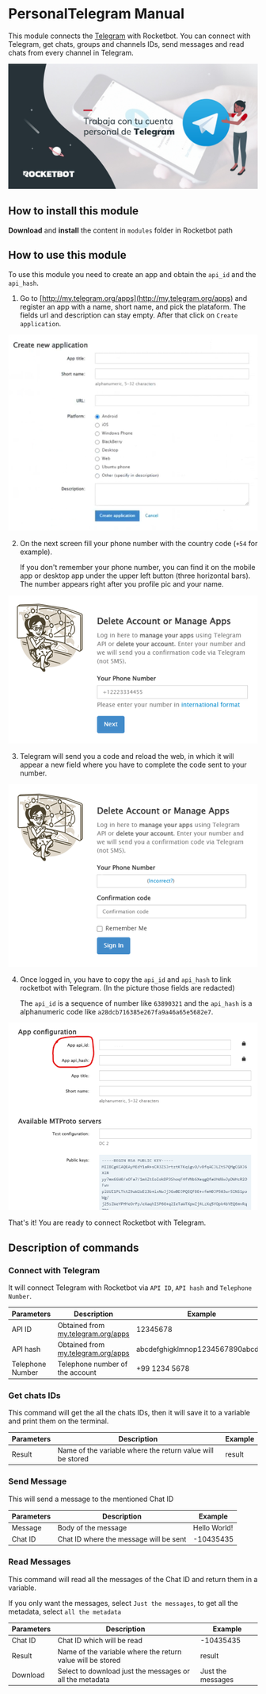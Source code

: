 # PersonalTelegram Manual

This module connects the [Telegram](https://my.telegram.org/apps) with Rocketbot. You can connect with Telegram, get chats, groups and channels IDs, send messages and read chats from every channel in Telegram.

![banner](img/banner_PersonalTelegram.png)

## How to install this module

**Download** and **install** the content in `modules` folder in Rocketbot path

## How to use this module

To use this module you need to create an app and obtain the `api_id` and the `api_hash`.

1. Go to [http://my.telegram.org/apps](http://my.telegram.org/apps) and register an app with a name, short name, and pick the plataform. The fields url and description can stay empty. After that click on `Create application`.

<div align="center">

![](img/create_new_app.png)

</div>

2.  On the next screen fill your phone number with the country code (`+54` for example).

    If you don't remember your phone number, you can find it on the mobile app or desktop app under the upper left button (three horizontal bars). The number appears right after you profile pic and your name.

<div align="center">

![](img/auth.png)

</div>

3. Telegram will send you a code and reload the web, in which it will appear a new field where you have to complete the code sent to your number.

<div align="center">

![](img/auth2.png)

</div>

4. Once logged in, you have to copy the `api_id` and `api_hash` to link rocketbot with Telegram. (In the picture those fields are redacted)

   The `api_id` is a sequence of number like `63890321` and the `api_hash` is a alphanumeric code like `a28dcb716385e267fa9a46a65e5682e7`.

<div align="center">

![](img/credentials.png)

</div>

That's it! You are ready to connect Rocketbot with Telegram.

## Description of commands

### Connect with Telegram

It will connect Telegram with Rocketbot via `API ID`, `API hash` and `Telephone Number`.

| Parameters       | Description                                                       | Example                          |
| ---------------- | ----------------------------------------------------------------- | -------------------------------- |
| API ID           | Obtained from [my.telegram.org/apps](http://my.telegram.org/apps) | 12345678                         |
| API hash         | Obtained from [my.telegram.org/apps](http://my.telegram.org/apps) | abcdefghigklmnop1234567890abcde0 |
| Telephone Number | Telephone number of the account                                   | +99 1234 5678                    |

### Get chats IDs

This command will get the all the chats IDs, then it will save it to a variable and print them on the terminal.

| Parameters | Description                                                | Example |
| ---------- | ---------------------------------------------------------- | ------- |
| Result     | Name of the variable where the return value will be stored | result  |

### Send Message

This will send a message to the mentioned Chat ID

| Parameters | Description                            | Example      |
| ---------- | -------------------------------------- | ------------ |
| Message    | Body of the message                    | Hello World! |
| Chat ID    | Chat ID where the message will be sent | -10435435    |

### Read Messages

This command will read all the messages of the Chat ID and return them in a variable.

If you only want the messages, select `Just the messages`, to get all the metadata, select `all the metadata`

| Parameters | Description                                                | Example           |
| ---------- | ---------------------------------------------------------- | ----------------- |
| Chat ID    | Chat ID which will be read                                 | -10435435         |
| Result     | Name of the variable where the return value will be stored | result            |
| Download   | Select to download just the messages or all the metadata   | Just the messages |
